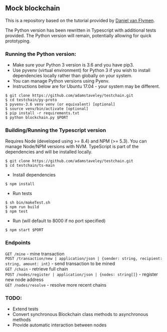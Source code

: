 ## Mock blockchain 

This is a repository based on the tutorial provided by [Daniel van Flymen](https://hackernoon.com/learn-blockchains-by-building-one-117428612f46).

The Python version has been rewritten in Typescript with additional tests provided. The Python version will remain, potentially allowing for quick prototyping. 

### Running the Python version:
- Make sure your Python 3 version is 3.6 and you have pip3.
- Use pyvenv (virtual environment) for Python 3 if you wish to install dependencies locally rather than globally on your system.
- You can manage Python versions using Pyenv.
- Instructions below are for Ubuntu 17.04 - your system may be different. 
```
$ git clone https://github.com/adamstaveley/testchain.git
$ cd testchain/py-proto
$ pyvenv-3.6 venv venv (or equivalent) [optional]
$ source venv/bin/activate [optional]
$ pip install -r requirements.txt
$ python blockchain.py $PORT
```

### Building/Running the Typescript version
Requires Node (developed using >= 8.4) and NPM (>= 5.3). You can manage Node/NPM versions with NVM.
TypeScript is part of the dependencies and will be installed locally.
```
$ git clone https://github.com/adamstaveley/testchain.git
$ cd testchain/ts-main
```
- Install dependencies
```
$ npm install
```
- Run tests
```
$ sh bin/makeTest.sh
$ npm run build
$ npm test
```
- Run (will default to 8000 if no port specified)
```
$ npm start $PORT
```

### Endpoints
`GET /mine` - mine transaction\
`POST /transaction/new | application/json | {sender: string, recipient: string, amount: int}` - send transaction to be mined\
`GET /chain` - retrieve full chain\
`POST /nodes/register | application/json | {nodes: string[]}` - register new node address\
`GET /nodes/resolve` - resolve more recent chains 

### TODO:
- Extend tests
- Convert synchronous Blockchain class methods to asynchronous methods
- Provide automatic interaction between nodes